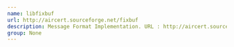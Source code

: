 ```yaml
---
name: libfixbuf
url: http://aircert.sourceforge.net/fixbuf
description: Message Format Implementation. URL : http://aircert.sourceforge.net/fixbuf Groups : None
group: None
---
```

